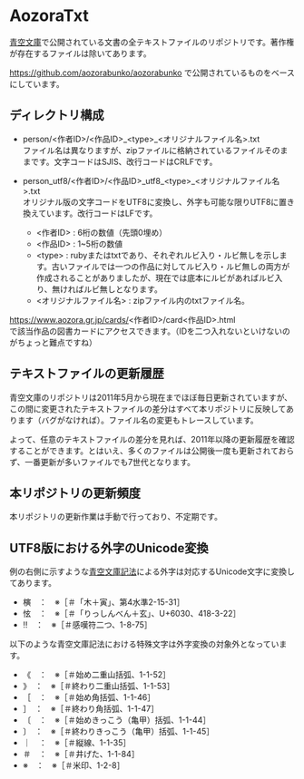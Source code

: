 # AozoraTxt
[青空文庫](https://www.aozora.gr.jp/)で公開されている文書の全テキストファイルのリポジトリです。著作権が存在するファイルは除いてあります。

https://github.com/aozorabunko/aozorabunko で公開されているものをベースにしています。

## ディレクトリ構成
- person/<作者ID>/<作品ID>\_\<type>_<オリジナルファイル名>.txt  
  ファイル名は異なりますが、zipファイルに格納されているファイルそのままです。文字コードはSJIS、改行コードはCRLFです。
- person_utf8/<作者ID>/<作品ID>\_utf8\_\<type>\_<オリジナルファイル名>.txt  
  オリジナル版の文字コードをUTF8に変換し、外字も可能な限りUTF8に置き換えています。改行コードはLFです。

  - <作者ID> : 6桁の数値（先頭0埋め）
  - <作品ID> : 1~5桁の数値
  - \<type> : rubyまたはtxtであり、それぞれルビ入り・ルビ無しを示します。古いファイルでは一つの作品に対してルビ入り・ルビ無しの両方が作成されることがありましたが、現在では底本にルビがあればルビ入り、無ければルビ無しとなります。
  - <オリジナルファイル名> : zipファイル内のtxtファイル名。

https://www.aozora.gr.jp/cards/<作者ID>/card<作品ID>.html  
で該当作品の図書カードにアクセスできます。（IDを二つ入れないといけないのがちょっと難点ですね）

## テキストファイルの更新履歴
青空文庫のリポジトリは2011年5月から現在までほぼ毎日更新されていますが、この間に変更されたテキストファイルの差分はすべて本リポジトリに反映してあります（バグがなければ）。ファイル名の変更もトレースしています。

よって、任意のテキストファイルの差分を見れば、2011年以降の更新履歴を確認することができます。とはいえ、多くのファイルは公開後一度も更新されておらず、一番更新が多いファイルでも7世代となります。

## 本リポジトリの更新頻度
本リポジトリの更新作業は手動で行っており、不定期です。

## UTF8版における外字のUnicode変換
例の右側に示すような[青空文庫記法](https://www.aozora.gr.jp/annotation/external_character.html)による外字は対応するUnicode文字に変換してあります。
- 𣘹　：　※［＃「木＋寅」、第4水準2-15-31］
- 怰　：　※［＃「りっしんべん＋玄」、U+6030、418-3-22］
- ‼　：　※［＃感嘆符二つ、1-8-75］

以下のような青空文庫記法における特殊文字は外字変換の対象外となっています。
- 《　：　※［＃始め二重山括弧、1-1-52］
- 》　：　※［＃終わり二重山括弧、1-1-53］
- ［　：　※［＃始め角括弧、1-1-46］
- ］　：　※［＃終わり角括弧、1-1-47］
- 〔　：　※［＃始めきっこう（亀甲）括弧、1-1-44］
- 〕　：　※［＃終わりきっこう（亀甲）括弧、1-1-45］
- ｜　：　※［＃縦線、1-1-35］
- ＃　：　※［＃井げた、1-1-84］
- ※　：　※［＃米印、1-2-8］
